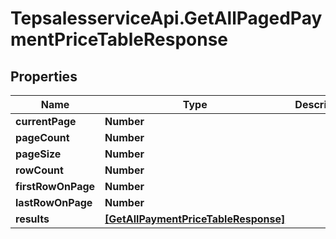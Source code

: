 # TepsalesserviceApi.GetAllPagedPaymentPriceTableResponse

## Properties
Name | Type | Description | Notes
------------ | ------------- | ------------- | -------------
**currentPage** | **Number** |  | [optional] 
**pageCount** | **Number** |  | [optional] 
**pageSize** | **Number** |  | [optional] 
**rowCount** | **Number** |  | [optional] 
**firstRowOnPage** | **Number** |  | [optional] 
**lastRowOnPage** | **Number** |  | [optional] 
**results** | [**[GetAllPaymentPriceTableResponse]**](GetAllPaymentPriceTableResponse.md) |  | [optional] 
